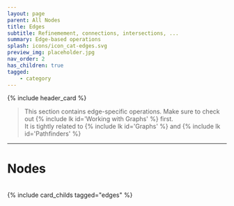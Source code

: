 ```yaml
---
layout: page
parent: All Nodes
title: Edges
subtitle: Refinemement, connections, intersections, ...
summary: Edge-based operations
splash: icons/icon_cat-edges.svg
preview_img: placeholder.jpg
nav_order: 2
has_children: true
tagged: 
    - category
---
```


{% include header_card %}

> This section contains edge-specific operations. Make sure to check out {% include lk id='Working with Graphs' %} first.  
> It is tightly related to {% include lk id='Graphs' %} and {% include lk id='Pathfinders' %}

---
# Nodes
<br>
{% include card_childs tagged="edges" %}